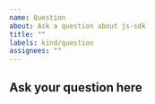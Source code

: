 ```yaml
---
name: Question
about: Ask a question about js-sdk
title: ""
labels: kind/question
assignees: ""
---
```


## Ask your question here
